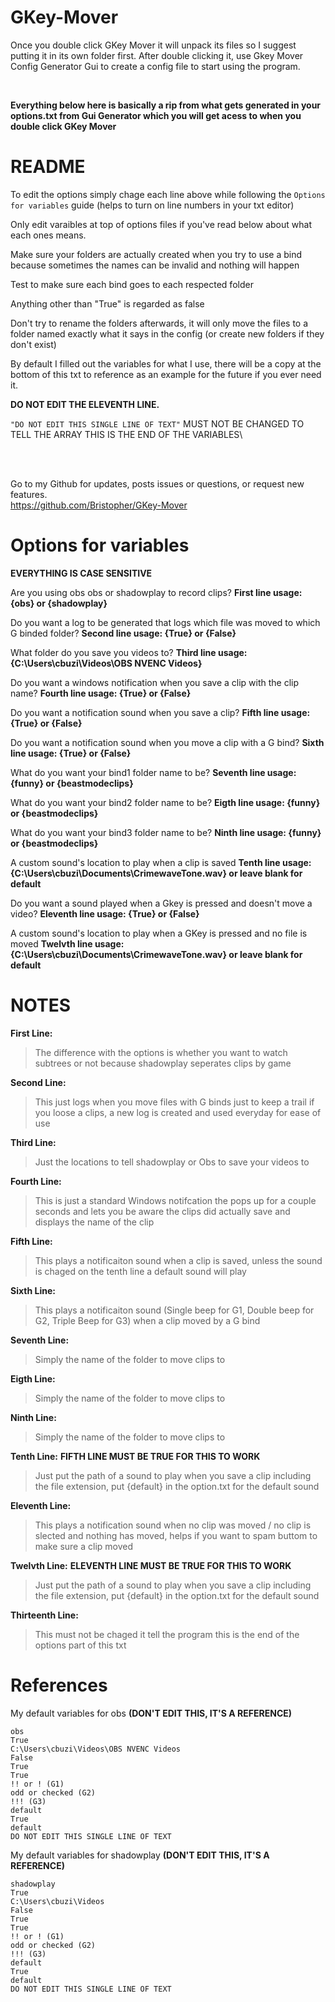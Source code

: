 # GKey-Mover
Once you double click GKey Mover it will unpack its files so I suggest putting it in its own folder first. After double clicking it, use Gkey Mover Config Generator Gui to create a config file to start using the program.

<br />

__Everything below here is basically a rip from what gets generated in your options.txt from Gui Generator which you will get acess to when you double click GKey Mover__ 


# README
To edit the options simply chage each line above while following the ```Options for variables``` guide (helps to turn on line numbers in your txt editor)

Only edit varaibles at top of options files if you've read below about what each ones means.

Make sure your folders are actually created when you try to use a bind because sometimes the names can be invalid and nothing will happen

Test to make sure each bind goes to each respected folder

Anything other than "True" is regarded as false

Don't try to rename the folders afterwards, it will only move the files to a folder named exactly what it says in the config (or create new folders if they don't exist)

By default I filled out the variables for what I use,
there will be a copy at the bottom of this txt to reference as an example for the future if you ever need it.

**DO NOT EDIT THE ELEVENTH LINE.** 

`"DO NOT EDIT THIS SINGLE LINE OF TEXT"`
 MUST NOT BE CHANGED TO TELL THE ARRAY THIS IS THE END OF THE VARIABLES\

 <br />
 <br />
 
Go to my Github for updates, posts issues or questions, or request new features.<br />
https://github.com/Bristopher/GKey-Mover








# Options for variables
**EVERYTHING IS CASE SENSITIVE**


Are you using obs obs or shadowplay to record clips?
**First line usage: {obs} or {shadowplay}**

Do you want a log to be generated that logs which file was moved to which G binded folder?
**Second line usage: {True} or {False}**

What folder do you save you videos to?
**Third line usage: {C:\Users\cbuzi\Videos\OBS NVENC Videos}**

Do you want a windows notification when you save a clip with the clip name?
**Fourth line usage: {True} or {False}** 

Do you want a notification sound when you save a clip?
**Fifth line usage: {True} or {False}** 

Do you want a notification sound when you move a clip with a G bind?
**Sixth line usage: {True} or {False}** 

What do you want your bind1 folder name to be?
**Seventh line usage: {funny} or {beastmodeclips}**

What do you want your bind2 folder name to be?
**Eigth line usage: {funny} or {beastmodeclips}**

What do you want your bind3 folder name to be?
**Ninth line usage: {funny} or {beastmodeclips}**

A custom sound's location to play when a clip is saved
**Tenth line usage: {C:\Users\cbuzi\Documents\CrimewaveTone.wav} or leave blank for default**

Do you want a sound played when a Gkey is pressed and doesn't move a video?
**Eleventh line usage: {True} or {False}**

A custom sound's location to play when a GKey is pressed and no file is moved
**Twelvth line usage: {C:\Users\cbuzi\Documents\CrimewaveTone.wav} or leave blank for default**








# NOTES
**First Line:**

>The difference with the options is whether you want to watch subtrees or not because shadowplay seperates clips by game

**Second Line:**

>This just logs when you move files with G binds just to keep a trail if you loose a clips, a new log is created and used everyday for ease of use

**Third Line:**

>Just the locations to tell shadowplay or Obs to save your videos to

**Fourth Line:**

>This is just a standard Windows notifcation the pops up for a couple seconds and lets you be aware the clips did actually save and displays the name of the clip

**Fifth Line:**

>This plays a notificaiton sound when a clip is saved, unless the sound is chaged on the tenth line a default sound will play

**Sixth Line:**	

>This plays a notificaiton sound (Single beep for G1, Double beep for G2, Triple Beep for G3) when a clip moved by a G bind

**Seventh Line:**

>Simply the name of the folder to move clips to

**Eigth Line:**

>Simply the name of the folder to move clips to

**Ninth Line:**

>Simply the name of the folder to move clips to

**Tenth Line:**	 **FIFTH LINE MUST BE TRUE FOR THIS TO WORK**

>Just put the path of a sound to play when you save a clip including the file extension, put {default} in the option.txt for the default sound

**Eleventh Line:**

>This plays a notification sound when no clip was moved / no clip is slected and nothing has moved, helps if you want to spam buttom to make sure a clip moved

**Twelvth Line:** **ELEVENTH LINE MUST BE TRUE FOR THIS TO WORK** 

>Just put the path of a sound to play when you save a clip including the file extension, put {default} in the option.txt for the default sound

**Thirteenth Line:** 

>This must not be chaged it tell the program this is the end of the options part of this txt












# References


My default variables for obs 
**(DON'T EDIT THIS, IT'S A REFERENCE)**
```
obs
True
C:\Users\cbuzi\Videos\OBS NVENC Videos
False
True
True
!! or ! (G1)
odd or checked (G2)
!!! (G3)
default
True
default
DO NOT EDIT THIS SINGLE LINE OF TEXT
```




My default variables for shadowplay
**(DON'T EDIT THIS, IT'S A REFERENCE)**
```
shadowplay
True
C:\Users\cbuzi\Videos
False
True
True
!! or ! (G1)
odd or checked (G2)
!!! (G3)
default
True
default
DO NOT EDIT THIS SINGLE LINE OF TEXT
```
